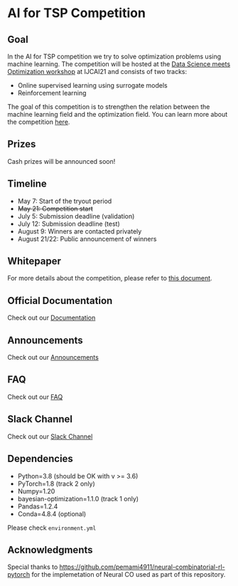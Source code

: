 # AI for TSP Competition

## Goal

In the AI for TSP competition we try to solve optimization problems using machine learning. The competition will be hosted at the [Data Science meets Optimization workshop](https://sites.google.com/view/ijcai2021dso) at IJCAI21 and consists of two tracks:

* Online supervised learning using surrogate models
* Reinforcement learning

The goal of this competition is to strengthen the relation between the machine learning field and the optimization field. You can learn more about the competition [here](https://tspcompetition.com/competition).

## Prizes

Cash prizes will be announced soon!

## Timeline

* May 7: Start of the tryout period
* ~~May 21: Competition start~~
* July 5: Submission deadline \(validation\)
* July 12: Submission deadline \(test\)
* August 9: Winners are contacted privately
* August 21/22: Public announcement of winners

## Whitepaper

For more details about the competition, please refer to [this document](https://tspcompetition.com/TSP_Competition.pdf).

## Official Documentation

Check out our [Documentation](https://paulorocosta.gitbook.io/ai4tsp-competition/)


## Announcements

Check out our [Announcements](https://paulorocosta.gitbook.io/ai4tsp-competition/announcements)

## FAQ

Check out our [FAQ](https://paulorocosta.gitbook.io/ai4tsp-competition/faq)

## Slack Channel

Check out our [Slack Channel](https://join.slack.com/t/aifortspcompe-8vg8608/shared_invite/zt-pzzgb9aa-92uS1~OBVog9uY8AFEfHhg)

## Dependencies

* Python=3.8 (should be OK with v >= 3.6)
* PyTorch=1.8 (track 2 only)
* Numpy=1.20
* bayesian-optimization=1.1.0 (track 1 only)
* Pandas=1.2.4
* Conda=4.8.4 (optional)

Please check ``environment.yml``


## Acknowledgments 

Special thanks to https://github.com/pemami4911/neural-combinatorial-rl-pytorch for the implemetation of Neural CO used as part of this repository. 
